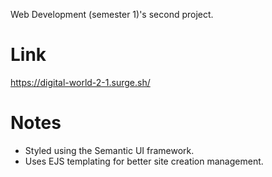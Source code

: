 Web Development (semester 1)'s second project.

# Link
https://digital-world-2-1.surge.sh/

# Notes
- Styled using the Semantic UI framework.
- Uses EJS templating for better site creation management.

